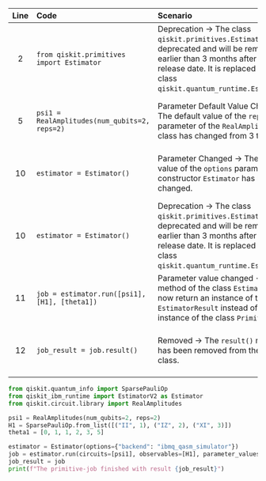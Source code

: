 | Line | Code | Scenario | Reference | Artifact | Refactoring |
| :--: | :--- | :------- | :-------: | :------- | :---------- |
| 2 | `from qiskit.primitives import Estimator` | Deprecation -> The class `qiskit.primitives.Estimator` is deprecated and will be removed no earlier than 3 months after the release date. It is replaced by the class `qiskit.quantum_runtime.EstimatorV2`. | qrn_tax_ddbb-78899809-539c-4274-9487-608649f8470b | qiskit.primitives.Estimator | `from qiskit_ibm_runtime import EstimatorV2 as Estimator` |
| 5 | `psi1 = RealAmplitudes(num_qubits=2, reps=2)` | Parameter Default Value Changed -> The default value of the `reps` parameter of the `RealAmplitudes` class has changed from 3 to 1. | qrn_tax_ddbb-07448108-b71e-4c8e-8ff1-4596c447a804 | RealAmplitudes | `psi1 = RealAmplitudes(num_qubits=2, reps=2)` |
| 10 | `estimator = Estimator()` |  Parameter Changed -> The default value of the `options` parameter of the constructor `Estimator` has been changed.  | qrn_tax_ddbb-70a5e673-3568-4c03-a275-3505f940f644 | qiskit.primitives.Estimator | `estimator = Estimator(options={"backend": "ibmq_qasm_simulator"})` |
| 10 | `estimator = Estimator()` | Deprecation -> The class `qiskit.primitives.Estimator` is deprecated and will be removed no earlier than 3 months after the release date. It is replaced by the class `qiskit.quantum_runtime.EstimatorV2`. | qrn_tax_ddbb-78899809-539c-4274-9487-608649f8470b | qiskit.primitives.Estimator | `estimator = Estimator()` |
| 11 | `job = estimator.run([psi1], [H1], [theta1])` | Parameter value changed -> The `run` method of the class `Estimator` will now return an instance of the class `EstimatorResult` instead of an instance of the class `PrimitiveJob`. | qrn_tax_ddbb-894e449a-906f-441f-8bd4-007585f2af71 | qiskit.primitives.Estimator | `job = estimator.run(circuits=[psi1], observables=[H1], parameter_values=[theta1])` |
| 12 | `job_result = job.result()` | Removed -> The `result()` method has been removed from the `BaseJob` class. | qrn_tax_ddbb-29509112-ca65-463d-a956-01f61450a55a | qiskit.providers.BaseJob | `job_result = job` |

```python
from qiskit.quantum_info import SparsePauliOp
from qiskit_ibm_runtime import EstimatorV2 as Estimator
from qiskit.circuit.library import RealAmplitudes

psi1 = RealAmplitudes(num_qubits=2, reps=2)
H1 = SparsePauliOp.from_list([("II", 1), ("IZ", 2), ("XI", 3)])
theta1 = [0, 1, 1, 2, 3, 5]

estimator = Estimator(options={"backend": "ibmq_qasm_simulator"})
job = estimator.run(circuits=[psi1], observables=[H1], parameter_values=[theta1])
job_result = job
print(f"The primitive-job finished with result {job_result}")
```